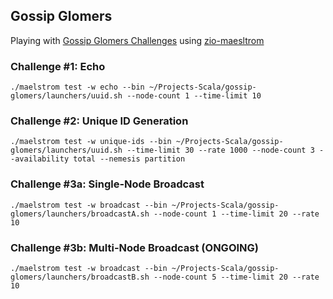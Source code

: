 ## Gossip Glomers

Playing with [Gossip Glomers Challenges](https://fly.io/dist-sys/) using [zio-maesltrom](https://zio-maelstrom.bilal-fazlani.com/)

### Challenge #1: Echo

```shell
./maelstrom test -w echo --bin ~/Projects-Scala/gossip-glomers/launchers/uuid.sh --node-count 1 --time-limit 10
```

### Challenge #2: Unique ID Generation

```shell
./maelstrom test -w unique-ids --bin ~/Projects-Scala/gossip-glomers/launchers/uuid.sh --time-limit 30 --rate 1000 --node-count 3 --availability total --nemesis partition
```

### Challenge #3a: Single-Node Broadcast

```shell
./maelstrom test -w broadcast --bin ~/Projects-Scala/gossip-glomers/launchers/broadcastA.sh --node-count 1 --time-limit 20 --rate 10
```

### Challenge #3b: Multi-Node Broadcast (ONGOING)

```shell
./maelstrom test -w broadcast --bin ~/Projects-Scala/gossip-glomers/launchers/broadcastB.sh --node-count 5 --time-limit 20 --rate 10
```
